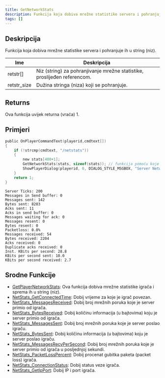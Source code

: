 ```yaml
---
title: GetNetworkStats
description: Funkcija koja dobiva mrežne statistike servera i pohranjuje ih u string (niz).
tags: []
---
```


## Deskripcija

Funkcija koja dobiva mrežne statistike servera i pohranjuje ih u string (niz).

| Ime         | Deskripcija                                                              |
| ----------- | ------------------------------------------------------------------------ |
| retstr[]    | Niz (string) za pohranjivanje mrežne statistike, proslijeđen referencom. |
| retstr_size | Dužina stringa (niza) koji se pohranjuje.                                |

## Returns

Ova funkcija uvijek returna (vraća) 1.

## Primjeri

```c
public OnPlayerCommandText(playerid,cmdtext[])
{
    if (!strcmp(cmdtext, "/netstats"))
    {
        new stats[400+1];
        GetNetworkStats(stats, sizeof(stats)); // funkcija pomoću koje dobivamo mrežne statistike servera
        ShowPlayerDialog(playerid, 0, DIALOG_STYLE_MSGBOX, "Server Network Stats", stats, "Close", "");
    }
    return 1;
}
```

```
Server Ticks: 200
Messages in Send buffer: 0
Messages sent: 142
Bytes sent: 8203
Acks sent: 11
Acks in send buffer: 0
Messages waiting for ack: 0
Messages resent: 0
Bytes resent: 0
Packetloss: 0.0%
Messages received: 54
Bytes received: 2204
Acks received: 0
Duplicate acks received: 0
Inst. KBits per second: 28.8
KBits per second sent: 10.0
KBits per second received: 2.7
```

## Srodne Funkcije

- [GetPlayerNetworkStats](GetPlayerNetworkStats): Ova funkcija dobiva mrežne statistike igrača i sprema ih u string (niz).
- [NetStats_GetConnectedTime](NetStats_GetConnectedTime): Dobij vrijeme za koje je igrač povezan.
- [NetStats_MessagesReceived](NetStats_MessagesReceived): Dobij broj mrežnih poruka koje je server primio od igrača.
- [NetStats_BytesReceived](NetStats_BytesReceived): Dobij količinu informacija (u bajtovima) koju je server primio od igrača.
- [NetStats_MessagesSent](NetStats_MessagesSent): Dobij broj mrežnih poruka koje je server poslao igraču.
- [NetStats_BytesSent](NetStats_BytesSent): Dobij količinu informacija (u bajtovima) koju je server poslao igraču.
- [NetStats_MessagesRecvPerSecond](NetStats_MessagesRecvPerSecond): Dobij broj mrežnih poruka koje je server primio od igrača u posljednjoj sekundi.
- [NetStats_PacketLossPercent](NetStats_PacketLossPercent): Dobij procenat gubitka paketa (packet loss) igrača.
- [NetStats_ConnectionStatus](NetStats_ConnectionStatus): Dobij status veze igrača.
- [NetStats_GetIpPort](NetStats_GetIpPort): Dobij IP i port igrača.
